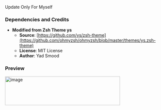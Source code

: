 
Update Only For Myself

### Dependencies and Credits
- **Modified from Zsh Theme ys**
  - **Source**: [https://github.com/ys/zsh-theme](https://github.com/ohmyzsh/ohmyzsh/blob/master/themes/ys.zsh-theme)
  - **License**: MIT License
  - **Author**: Yad Smood

### Preview  
<img width="379" height="95" alt="image" src="https://github.com/user-attachments/assets/12d7b3f2-1bf7-488b-b4cc-07d92f0f41a2" />
